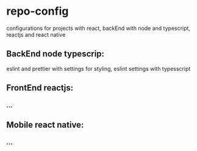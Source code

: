 # repo-config
configurations for projects with react, backEnd with node and typescript, reactjs and react native


## BackEnd node typescrip: 
eslint and prettier with settings for styling, eslint settings with typesscript

## FrontEnd reactjs:
### ...
## Mobile react native:
### ...


